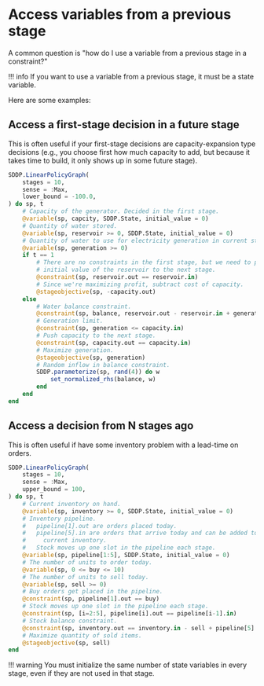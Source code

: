 # Access variables from a previous stage

A common question is "how do I use a variable from a previous stage in a
constraint?"

!!! info
    If you want to use a variable from a previous stage, it must be a state
    variable.

Here are some examples:

## Access a first-stage decision in a future stage

This is often useful if your first-stage decisions are capacity-expansion type
decisions (e.g., you choose first how much capacity to add, but because it takes
time to build, it only shows up in some future stage).

```julia
SDDP.LinearPolicyGraph(
    stages = 10,
    sense = :Max,
    lower_bound = -100.0,
) do sp, t
    # Capacity of the generator. Decided in the first stage.
    @variable(sp, capcity, SDDP.State, initial_value = 0)
    # Quantity of water stored.
    @variable(sp, reservoir >= 0, SDDP.State, initial_value = 0)
    # Quantity of water to use for electricity generation in current stage.
    @variable(sp, generation >= 0)
    if t == 1
        # There are no constraints in the first stage, but we need to push the
        # initial value of the reservoir to the next stage.
        @constraint(sp, reservoir.out == reservoir.in)
        # Since we're maximizing profit, subtract cost of capacity.
        @stageobjective(sp, -capacity.out)
    else
        # Water balance constraint.
        @constraint(sp, balance, reservoir.out - reservoir.in + generation == 0)
        # Generation limit.
        @constraint(sp, generation <= capacity.in)
        # Push capacity to the next stage.
        @constraint(sp, capacity.out == capacity.in)
        # Maximize generation.
        @stageobjective(sp, generation)
        # Random inflow in balance constraint.
        SDDP.parameterize(sp, rand(4)) do w
            set_normalized_rhs(balance, w)
        end
    end
end
```

## Access a decision from N stages ago

This is often useful if have some inventory problem with a lead-time on orders.

```julia
SDDP.LinearPolicyGraph(
    stages = 10,
    sense = :Max,
    upper_bound = 100,
) do sp, t
    # Current inventory on hand.
    @variable(sp, inventory >= 0, SDDP.State, initial_value = 0)
    # Inventory pipeline.
    #   pipeline[1].out are orders placed today.
    #   pipeline[5].in are orders that arrive today and can be added to the
    #     current inventory.
    #   Stock moves up one slot in the pipeline each stage.
    @variable(sp, pipeline[1:5], SDDP.State, initial_value = 0)
    # The number of units to order today.
    @variable(sp, 0 <= buy <= 10)
    # The number of units to sell today.
    @variable(sp, sell >= 0)
    # Buy orders get placed in the pipeline.
    @constraint(sp, pipeline[1].out == buy)
    # Stock moves up one slot in the pipeline each stage.
    @constraint(sp, [i=2:5], pipeline[i].out == pipeline[i-1].in)
    # Stock balance constraint.
    @constraint(sp, inventory.out == inventory.in - sell + pipeline[5].in)
    # Maximize quantity of sold items.
    @stageobjective(sp, sell)
end
```

!!! warning
    You must initialize the same number of state variables in every stage, even
    if they are not used in that stage.
